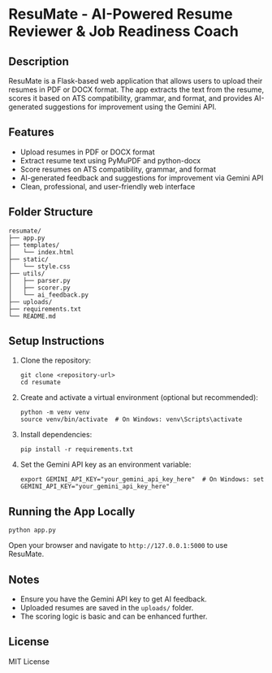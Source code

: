 # ResuMate - AI-Powered Resume Reviewer & Job Readiness Coach

## Description
ResuMate is a Flask-based web application that allows users to upload their resumes in PDF or DOCX format. The app extracts the text from the resume, scores it based on ATS compatibility, grammar, and format, and provides AI-generated suggestions for improvement using the Gemini API.

## Features
- Upload resumes in PDF or DOCX format
- Extract resume text using PyMuPDF and python-docx
- Score resumes on ATS compatibility, grammar, and format
- AI-generated feedback and suggestions for improvement via Gemini API
- Clean, professional, and user-friendly web interface

## Folder Structure
```
resumate/
├── app.py
├── templates/
│   └── index.html
├── static/
│   └── style.css
├── utils/
│   ├── parser.py
│   ├── scorer.py
│   └── ai_feedback.py
├── uploads/
├── requirements.txt
└── README.md
```

## Setup Instructions
1. Clone the repository:
   ```
   git clone <repository-url>
   cd resumate
   ```

2. Create and activate a virtual environment (optional but recommended):
   ```
   python -m venv venv
   source venv/bin/activate  # On Windows: venv\Scripts\activate
   ```

3. Install dependencies:
   ```
   pip install -r requirements.txt
   ```

4. Set the Gemini API key as an environment variable:
   ```
   export GEMINI_API_KEY="your_gemini_api_key_here"  # On Windows: set GEMINI_API_KEY="your_gemini_api_key_here"
   ```

## Running the App Locally
```
python app.py
```
Open your browser and navigate to `http://127.0.0.1:5000` to use ResuMate.

## Notes
- Ensure you have the Gemini API key to get AI feedback.
- Uploaded resumes are saved in the `uploads/` folder.
- The scoring logic is basic and can be enhanced further.

## License
MIT License

